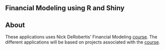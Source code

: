 ## Financial Modeling using R and Shiny

## About
These applications uses Nick DeRobertis’ Financial Modeling [course](https://nickderobertis.github.io/fin-model-course/index.html).  The different applications will be based on projects associated with the [course](https://nickderobertis.github.io/fin-model-course/index.html).  


